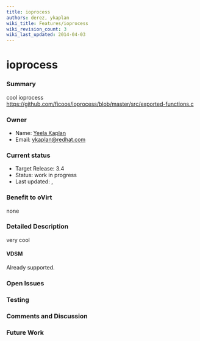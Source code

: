 ```yaml
---
title: ioprocess
authors: derez, ykaplan
wiki_title: Features/ioprocess
wiki_revision_count: 3
wiki_last_updated: 2014-04-03
---
```


# ioprocess

### Summary

cool ioprocess <https://github.com/ficoos/ioprocess/blob/master/src/exported-functions.c>

### Owner

*   Name: [ Yeela Kaplan](User:ykaplan)
*   Email: <ykaplan@redhat.com>

### Current status

*   Target Release: 3.4
*   Status: work in progress
*   Last updated: ,

### Benefit to oVirt

none

### Detailed Description

very cool

#### VDSM

Already supported.

### Open Issues

### Testing

### Comments and Discussion

### Future Work
